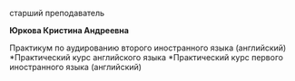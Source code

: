 старший преподаватель



**Юркова Кристина Андреевна**

Практикум по аудированию второго иностранного языка (английский)
	*Практический курс английского языка
	*Практический курс первого иностранного языка (английский)